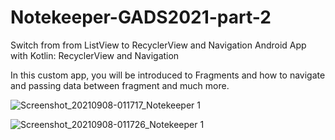 # Notekeeper-GADS2021-part-2

Switch from from ListView to RecyclerView and Navigation
Android App with Kotlin: RecyclerView and Navigation

In this custom app, you will be introduced to Fragments and how to navigate and passing data between fragment and much more.

![Screenshot_20210908-011717_Notekeeper 1](https://user-images.githubusercontent.com/64915155/132423518-d2c6d6e5-e97e-4cec-b5b8-1fd60857a9e2.jpg)

![Screenshot_20210908-011726_Notekeeper 1](https://user-images.githubusercontent.com/64915155/132423543-d614ebc7-5df7-44d1-9880-a943e7223429.jpg)
